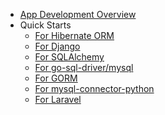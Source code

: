 <!-- markdownlint-disable MD007 -->
<!-- markdownlint-disable MD041 -->

- [App Development Overview](app-dev-overview.md)
- Quick Starts
  - [For Hibernate ORM](for-hibernate-orm.md)
  - [For Django](for-django.md)
  - [For SQLAlchemy](for-sqlalchemy.md)
  - [For go-sql-driver/mysql](for-go-sql-driver-mysql.md)
  - [For GORM](for-gorm.md)
  - [For mysql-connector-python](for-python-mysql-connector.md)
  - [For Laravel](for-laravel.md)
